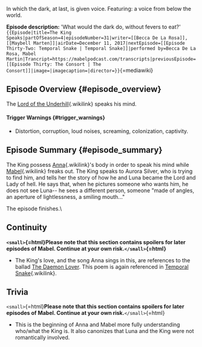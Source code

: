 In which the dark, at last, is given voice. Featuring: a voice from
below the world.

**Episode description:** \'What would the dark do, without fevers to
eat?\'
`{{Episode|title=The King Speaks|partOfSeason=4|episodeNumber=31|writer=[[Becca De La Rosa]], [[Maybell Marten]]|airDate=December 11, 2017|nextEpisode=[[Episode Thirty-Two: Temporal Snake | Temporal Snake]]|performed by=Becca De La Rosa, Mabel Martin|Trancript=https://mabelpodcast.com/transcripts|previousEpisode=[[Episode Thirty: The Consort | The Consort]]|image=|imagecaption=|director=}}`{=mediawiki}

## Episode Overview {#episode_overview}

The [Lord of the Underhill](The_King "Lord of the Underhill"){.wikilink}
speaks his mind.

#### **Trigger Warnings** {#trigger_warnings}

- Distortion, corruption, loud noises, screaming, colonization,
  captivity.

## Episode Summary {#episode_summary}

The King possess [Anna](Anna_Limón "Anna"){.wikilink}\'s body in order
to speak his mind while [Mabel](Mabel_Martin "Mabel"){.wikilink} freaks
out. The King speaks to Aurora Silver, who is trying to find him, and
tells her the story of how he and Luna became the Lord and Lady of hell.
He says that, when he pictures someone who wants him, he does not see
Luna\-- he sees a different person, someone \"made of angles, an
aperture of lightlessness, a smiling mouth\...\"

The episode finishes.\

## Continuity

**`<small>`{=html}Please note that this section contains spoilers for
later episodes of Mabel. Continue at your own risk.`</small>`{=html}**

- The King\'s love, and the song Anna sings in this, are references to
  the ballad [The Daemon
  Lover](https://www.poetrynook.com/poem/daemon-lover). This poem is
  again referenced in [Temporal
  Snake](Episode_Thirty-Two:_Temporal_Snake "Temporal Snake"){.wikilink}.

## Trivia

`<small>`{=html}**Please note that this section contains spoilers for
later episodes of Mabel. Continue at your own risk.**`</small>`{=html}

- This is the beginning of Anna and Mabel more fully understanding
  who/what the King is. It also canonizes that Luna and the King were
  not romantically involved.
